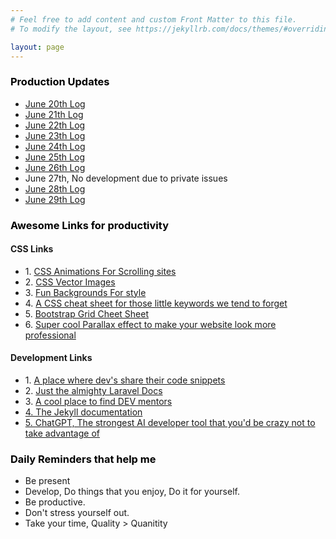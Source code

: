 ```yaml
---
# Feel free to add content and custom Front Matter to this file.
# To modify the layout, see https://jekyllrb.com/docs/themes/#overriding-theme-defaults

layout: page
---
```


<main class="page-content" aria-label="Content">
      <div class="wrapper">
        <div class="home">
    <h3 style="color:rgb(0, 0, 0)"><b>Production Updates</b></h3>
          <ul size="2">
            <li>
              <a href="/jekyll/update/2023/06/20/june20">June 20th Log</a>
            </li>
            <li>
              <a href="/jekyll/update/2023/06/20/june21">June 21th Log</a>
            </li>
            <li>
              <a href="/jekyll/update/2023/06/20/june22">June 22th Log</a>
            </li>
            <li>
              <a href="/jekyll/update/2023/06/20/june23">June 23th Log</a>
            </li>
            <li>
              <a href="/jekyll/update/2023/06/20/june24">June 24th Log</a>
            </li>
            <li>
              <a href="/jekyll/update/2023/06/20/welcome-to-jekyll">June 25th Log</a>
            </li>
            <li>
              <a href="/jekyll/update/2023/06/20/june26">June 26th Log</a>
            </li>
            <li>
            June 27th, No development due to private issues
            </li>
            <li>
              <a href="/jekyll/update/2023/06/27/june27">June 28th Log</a>
            </li>
            <li>
              <a href="/jekyll/update/2023/06/29/june29">June 29th Log</a>
            </li>
          </ul>
          <h3 style="color:rgb(0, 0, 0)">
            <b>Awesome Links for productivity</b>
          </h3>
          <h4>CSS Links</h4>
          <ul>
            <li>
              1. <a href="https://coolcssanimation.com/how-to-trigger-a-css-animation-on-scroll/">CSS Animations For Scrolling sites</a>
            </li>
            <li>
              2. <a href="https://brandeps.com/">CSS Vector Images</a>
            </li>
            <li>
              3. <a href="https://www.freepik.com/free-photos-vectors/purple-tech-background">Fun Backgrounds For style</a>
            </li>
            <li>
              4. <a href="https://css-tricks.com/">A CSS cheat sheet for those little keywords we tend to forget</a>
            </li>
            <li>
              5. <a href="https://getbootstrap.com/docs/3.4/css/#grid">Bootstrap Grid Cheet Sheet</a>
            </li>
            <li>
              6. <a href="https://codepen.io/chrisdixon161/pen/VwexxYO"> Super cool Parallax effect to make your website look more professional</a>
            </li>
          </ul>
          <h4>Development Links</h4>
          <ul>
            <li>
              1. <a href="https://dev.to/">A place where dev's share their code snippets</a>
            </li>
            <li>
              2. <a href="https://laravel.com/docs">Just the almighty Laravel Docs</a>
            </li>
            <li>
              3. <a href="https://adplist.org/explore?tab=mentors">A cool place to find DEV mentors</a>
            </li>
            <li>
              <a href="https://jekyllrb.com/docs/">
                4. The Jekyll documentation
              </a>
            </li>
            <li>
              <a href="https://chat.openai.com/">5. ChatGPT, The strongest AI developer tool that you'd be crazy not to take advantage
                of</a>
            </li>
          </ul>
          <h3 style="color:rgb(0, 0, 0)">
            <b>Daily Reminders that help me</b>
          </h3>
          <ul>
            <li>
              Be present
            </li>
            <li>
              Develop, Do things that you enjoy, Do it for yourself.
            </li>
            <li>
              Be productive.
            </li>
            <li>
              Don't stress yourself out.
            </li>
            <li>
              Take your time, Quality > Quanitity
            </li>
          </ul>
      </div>

